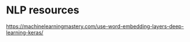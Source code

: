 # NLP resources 

https://machinelearningmastery.com/use-word-embedding-layers-deep-learning-keras/
